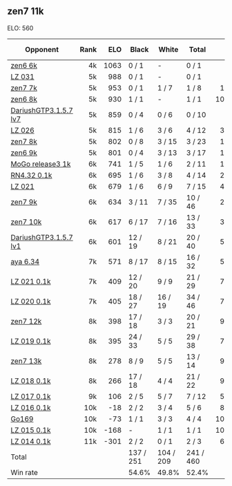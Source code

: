 ## zen7 11k ##

ELO: 560

Opponent | Rank | ELO | Black | White | Total | Win rate
---------|-----:|----:|-------|-------|-------|-------:
[zen6 6k](zen6%206k.md) | 4k | 1063 | 0 / 1 | - | 0 / 1 | 0.0%
[LZ 031](LZ%20031.md) | 5k | 988 | 0 / 1 | - | 0 / 1 | 0.0%
[zen7 7k](zen7%207k.md) | 5k | 953 | 0 / 1 | 1 / 7 | 1 / 8 | 12.5%
[zen6 8k](zen6%208k.md) | 5k | 930 | 1 / 1 | - | 1 / 1 | 100.0%
[DariushGTP3.1.5.7 lv7](DariushGTP3.1.5.7%20lv7.md) | 5k | 859 | 0 / 4 | 0 / 6 | 0 / 10 | 0.0%
[LZ 026](LZ%20026.md) | 5k | 815 | 1 / 6 | 3 / 6 | 4 / 12 | 33.3%
[zen7 8k](zen7%208k.md) | 5k | 802 | 0 / 8 | 3 / 15 | 3 / 23 | 13.0%
[zen6 9k](zen6%209k.md) | 5k | 801 | 0 / 4 | 3 / 13 | 3 / 17 | 17.6%
[MoGo release3 1k](MoGo%20release3%201k.md) | 6k | 741 | 1 / 5 | 1 / 6 | 2 / 11 | 18.2%
[RN4.32 0.1k](RN4.32%200.1k.md) | 6k | 695 | 1 / 6 | 3 / 8 | 4 / 14 | 28.6%
[LZ 021](LZ%20021.md) | 6k | 679 | 1 / 6 | 6 / 9 | 7 / 15 | 46.7%
[zen7 9k](zen7%209k.md) | 6k | 634 | 3 / 11 | 7 / 35 | 10 / 46 | 21.7%
[zen7 10k](zen7%2010k.md) | 6k | 617 | 6 / 17 | 7 / 16 | 13 / 33 | 39.4%
[DariushGTP3.1.5.7 lv1](DariushGTP3.1.5.7%20lv1.md) | 6k | 601 | 12 / 19 | 8 / 21 | 20 / 40 | 50.0%
[aya 6.34](aya%206.34.md) | 7k | 571 | 8 / 17 | 8 / 15 | 16 / 32 | 50.0%
[LZ 021 0.1k](LZ%20021%200.1k.md) | 7k | 409 | 12 / 20 | 9 / 9 | 21 / 29 | 72.4%
[LZ 020 0.1k](LZ%20020%200.1k.md) | 7k | 405 | 18 / 27 | 16 / 19 | 34 / 46 | 73.9%
[zen7 12k](zen7%2012k.md) | 8k | 398 | 17 / 18 | 3 / 3 | 20 / 21 | 95.2%
[LZ 019 0.1k](LZ%20019%200.1k.md) | 8k | 395 | 24 / 33 | 5 / 5 | 29 / 38 | 76.3%
[zen7 13k](zen7%2013k.md) | 8k | 278 | 8 / 9 | 5 / 5 | 13 / 14 | 92.9%
[LZ 018 0.1k](LZ%20018%200.1k.md) | 8k | 266 | 17 / 18 | 4 / 4 | 21 / 22 | 95.5%
[LZ 017 0.1k](LZ%20017%200.1k.md) | 9k | 106 | 2 / 5 | 5 / 7 | 7 / 12 | 58.3%
[LZ 016 0.1k](LZ%20016%200.1k.md) | 10k | -18 | 2 / 2 | 3 / 4 | 5 / 6 | 83.3%
[Go169](Go169.md) | 10k | -73 | 1 / 1 | 3 / 3 | 4 / 4 | 100.0%
[LZ 015 0.1k](LZ%20015%200.1k.md) | 10k | -168 | - | 1 / 1 | 1 / 1 | 100.0%
[LZ 014 0.1k](LZ%20014%200.1k.md) | 11k | -301 | 2 / 2 | 0 / 1 | 2 / 3 | 66.7%
Total | | | 137 / 251 | 104 / 209 | 241 / 460 | 
Win rate| | | 54.6% | 49.8% | 52.4% | 
